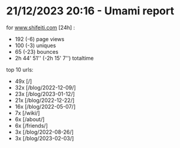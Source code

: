 # 21/12/2023 20:16 - Umami report
for www.shifeiti.com [24h] :

 - 192 (-6) page views
 - 100 (-3) uniques
 - 65 (-23) bounces
 - 2h 44' 51'' (-2h 15' 7'') totaltime


top 10 urls:
 - 49x [/]
 - 32x [/blog/2022-12-09/]
 - 23x [/blog/2023-01-12/]
 - 21x [/blog/2022-12-22/]
 - 16x [/blog/2022-05-07/]
 - 7x [/wiki/]
 - 6x [/about/]
 - 6x [/friends/]
 - 3x [/blog/2022-08-26/]
 - 3x [/blog/2023-02-03/]


